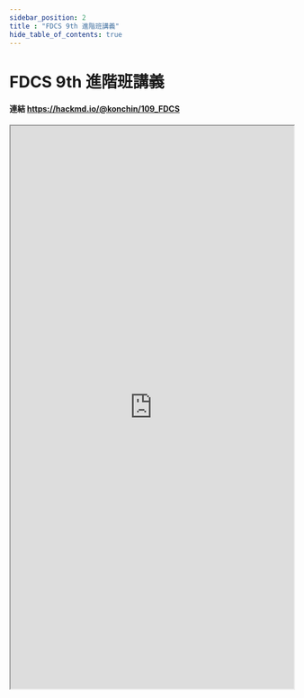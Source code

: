 ```yaml
---
sidebar_position: 2
title : "FDCS 9th 進階班講義"
hide_table_of_contents: true
---
```

# FDCS 9th 進階班講義
#### 連結 https://hackmd.io/@konchin/109_FDCS
<iframe src="https://hackmd.io/@konchin/109_FDCS" 
        Width="100%"
        height="1000"
></iframe>